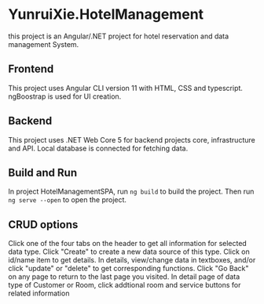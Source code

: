 # YunruiXie.HotelManagement

this project is an Angular/.NET project for hotel reservation and data management System.

## Frontend

This project uses Angular CLI version 11 with HTML, CSS and typescript. ngBoostrap is used for UI creation.

## Backend

This project uses .NET Web Core 5 for backend projects core, infrastructure and API. Local database is connected for fetching data.

## Build and Run

In project HotelManagementSPA, run `ng build` to build the project. Then run `ng serve --open` to open the project.

## CRUD options

Click one of the four tabs on the header to get all information for selected data type. 
Click "Create" to create a new data source of this type.
Click on id/name item to get details.
In details, view/change data in textboxes, and/or click "update" or "delete" to get corresponding functions.
Click "Go Back" on any page to return to the last page you visited.
In detail page of data type of Customer or Room, click addtional room and service buttons for related information 
